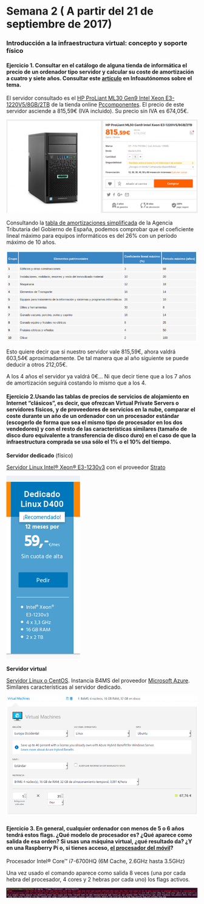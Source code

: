 # Semana 2 ( A partir del 21 de septiembre de 2017)

### Introducción a la infraestructura virtual: concepto y soporte físico

#### Ejercicio 1. Consultar en el catálogo de alguna tienda de informática el precio de un ordenador tipo servidor y calcular su coste de amortización a cuatro y siete años. Consultar este [artículo](http://infoautonomos.eleconomista.es/consultas-a-la-comunidad/988/) en Infoautónomos sobre el tema. 

El servidor consultado es el [HP ProLiant ML30 Gen9 Intel Xeon E3-1220V5/8GB/2TB](https://www.pccomponentes.com/hp-proliant-ml30-gen9-intel-xeon-e3-1220v5-8gb-2tb) de la tienda online [Pccomponentes](https://www.pccomponentes.com/). El precio de este servidor asciende a 815,59€ (IVA incluido). Su precio sin IVA es 674,05€.

![HP ProLiant ML30 Gen9 Intel Xeon E3-1220V5/8GB/2TB](imgs/ej1A.png)

Consultando la [tabla de amortizaciones simplificada](http://www.agenciatributaria.es/AEAT.internet/Inicio/Ayuda/Manuales__Folletos_y_Videos/Manuales_practicos/_Ayuda_Folleto_Actividades_economicas/3__Impuesto_sobre_la_Renta_de_las_Personas_Fisicas/3_5_Estimacion_directa_simplificada/3_5_4__Tabla_de_amortizacion_simplificada/3_5_4__Tabla_de_amortizacion_simplificada.html) de la Agencia Tributaria del Gobierno de España, podemos comprobar que el coeficiente lineal máximo para equipos informáticos es del 26% con un período máximo de 10 años.

![Tabla de amortizaciones simplificada](imgs/ej1B.png)

Esto quiere decir que si nuestro servidor vale 815,59€, ahora valdrá 603,54€ aproximadamente. De tal manera que al año siguiente se puede deducir a otros 212,05€. 

A los 4 años el servidor ya valdrá 0€... Ni que decir tiene que a los 7 años de amortización seguirá costando lo mismo que a los 4.

#### Ejercicio 2.Usando las tablas de precios de servicios de alojamiento en Internet “clásicos”, es decir, que ofrezcan Virtual Private Servers o servidores físicos, y de proveedores de servicios en la nube, comparar el coste durante un año de un ordenador con un procesador estándar (escogerlo de forma que sea el mismo tipo de procesador en los dos vendedores) y con el resto de las características similares (tamaño de disco duro equivalente a transferencia de disco duro) en el caso de que la infraestructura comprada se usa sólo el 1% o el 10% del tiempo.

**Servidor dedicado** (físico)

[Servidor Linux Intel® Xeon® E3-1230v3](https://www.strato.es/servidor-dedicado-linux/) con el proveedor [Strato](https://www.strato.es/)

![Servidor Linux Intel® Xeon® E3-1230v3](imgs/ej2A.png)

**Servidor virtual**

[Servidor Linux o CentOS](https://azure.microsoft.com/es-es/pricing/details/virtual-machines/linux/). Instancia B4MS del proveedor [Microsoft Azure](https://azure.microsoft.com/es-es/). Similares características al servidor dedicado.

![Servidor Linux o CentOS](imgs/ej2B.png)

#### Ejercicio 3. En general, cualquier ordenador con menos de 5 o 6 años tendrá estos flags. ¿Qué modelo de procesador es? ¿Qué aparece como salida de esa orden? Si usas una máquina virtual, ¿qué resultado da? ¿Y en una Raspberry Pi o, si tienes acceso, [el procesador del móvil](https://stackoverflow.com/questions/26239956/how-to-get-specific-information-of-an-android-device-from-proc-cpuinfo-file)?


Procesador Intel® Core™ i7-6700HQ (6M Cache, 2.6GHz hasta 3.5GHz)

Una vez usado el comando aparece como salida 8 veces (una por cada hebra del procesador, 4 cores y 2 hebras por cada uno) los flags activos.


![flags](imgs/ej3.png)









